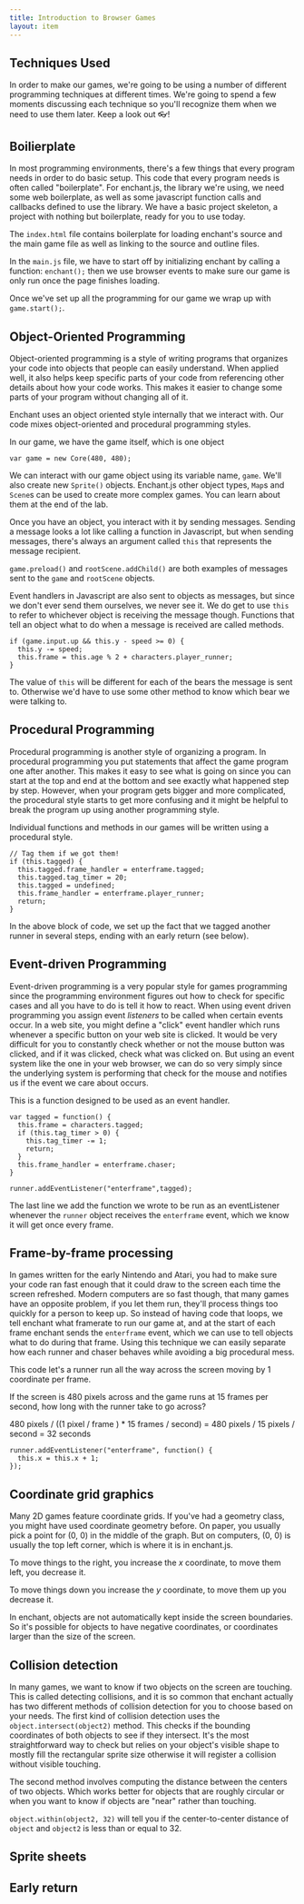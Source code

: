 ```yaml
---
title: Introduction to Browser Games
layout: item
---
```


## Techniques Used

In order to make our games, we're going to be using a number of different
programming techniques at different times. We're going to spend a few moments
discussing each technique so you'll recognize them when we need to use them
later. Keep a look out :eyeglasses:!

## Boilierplate

In most programming environments, there's a few things that every program needs
in order to do basic setup. This code that every program needs is often called
"boilerplate". For enchant.js, the library we're using, we need some web
boilerplate, as well as some javascript function calls and callbacks defined to
use the library. We have a basic project skeleton, a project with nothing but
boilerplate, ready for you to use today.

The `index.html` file contains boilerplate for loading enchant's source and
the main game file as well as linking to the source and outline files.

In the `main.js` file, we have to start off by initializing enchant by calling a
function: `enchant();` then we use browser events to make sure our game is only
run once the page finishes loading.

Once we've set up all the programming for our game we wrap up with
`game.start();`.

## Object-Oriented Programming

Object-oriented programming is a style of writing programs that organizes your
code into objects that people can easily understand. When applied well, it also
helps keep specific parts of your code from referencing other details about how
your code works. This makes it easier to change some parts of your program
without changing all of it.

Enchant uses an object oriented style internally that we interact with. Our
code mixes object-oriented and procedural programming styles.

In our game, we have the game itself, which is one object
~~~
var game = new Core(480, 480);
~~~

We can interact with our game object using its variable name, `game`. We'll also
create new `Sprite()` objects. Enchant.js other object types, `Map`s and
`Scene`s can be used to create more complex games. You can learn about them at
the end of the lab.

Once you have an object, you interact with it by sending messages. Sending a
message looks a lot like calling a function in Javascript, but when sending
messages, there's always an argument called `this` that represents the message
recipient.

`game.preload()` and `rootScene.addChild()` are both examples of messages
sent to the `game` and `rootScene` objects.

Event handlers in Javascript are also sent to objects as messages, but since
we don't ever send them ourselves, we never see it. We do get to use `this` to
refer to whichever object is receiving the message though. Functions that tell
an object what to do when a message is received are called methods.

~~~
if (game.input.up && this.y - speed >= 0) {
  this.y -= speed;
  this.frame = this.age % 2 + characters.player_runner;
}
~~~

The value of `this` will be different for each of the bears the message is sent
to. Otherwise we'd have to use some other method to know which bear we were
talking to.

## Procedural Programming

Procedural programming is another style of organizing a program. In
procedural programming you put statements that affect the game program one
after another. This makes it easy to see what is going on since you can start
at the top and end at the bottom and see exactly what happened step by
step. However, when your program gets bigger and more complicated, the
procedural style starts to get more confusing and it might be helpful to break
the program up using another programming style.

Individual functions and methods in our games will be written using a
procedural style.

~~~
// Tag them if we got them!
if (this.tagged) {
  this.tagged.frame_handler = enterframe.tagged;
  this.tagged.tag_timer = 20;
  this.tagged = undefined;
  this.frame_handler = enterframe.player_runner;
  return;
}
~~~

In the above block of code, we set up the fact that we tagged another
runner in several steps, ending with an early return (see below).

## Event-driven Programming

Event-driven programming is a very popular style for games programming since
the programming environment figures out how to check for specific cases and
all you have to do is tell it how to react. When using event driven
programming you assign event *listeners* to be called when certain events
occur. In a web site, you might define a "click" event handler which runs
whenever a specific button on your web site is clicked. It would be very
difficult for you to constantly check whether or not the mouse button was
clicked, and if it was clicked, check what was clicked on. But using an event
system like the one in your web browser, we can do so very simply since the
underlying system is performing that check for the mouse and notifies us if
the event we care about occurs.

This is a function designed to be used as an event handler.
~~~
var tagged = function() {
  this.frame = characters.tagged;
  if (this.tag_timer > 0) {
    this.tag_timer -= 1;
    return;
  }
  this.frame_handler = enterframe.chaser;
}

runner.addEventListener("enterframe",tagged);
~~~

The last line we add the function we wrote to be run as an eventListener
whenever the `runner` object receives the `enterframe` event, which we know
it will get once every frame.

## Frame-by-frame processing

In games written for the early Nintendo and Atari, you had to make sure your
code ran fast enough that it could draw to the screen each time the screen
refreshed. Modern computers are so fast though, that many games have an opposite
problem, if you let them run, they'll process things too quickly for a person to
keep up. So instead of having code that loops, we tell enchant what framerate to
run our game at, and at the start of each frame enchant sends the `enterframe`
event, which we can use to tell objects what to do during that frame. Using this
technique we can easily separate how each runner and chaser behaves while
avoiding a big procedural mess.

This code let's a runner run all the way across the screen moving by 1
coordinate per frame.

If the screen is 480 pixels across and the game runs at 15 frames per second,
how long with the runner take to go across?

<div class="mentor">
480 pixels / ((1 pixel / frame ) * 15 frames / second)  
= 480 pixels / 15 pixels / second
= 32 seconds
</div>

~~~
runner.addEventListener("enterframe", function() {
  this.x = this.x + 1;
});
~~~

## Coordinate grid graphics

Many 2D games feature coordinate grids. If you've had a geometry class, you
might have used coordinate geometry before. On paper, you usually pick a point
for (0, 0) in the middle of the graph. But on computers, (0, 0) is usually
the top left corner, which is where it is in enchant.js.

To move things to the right, you increase the *x* coordinate, to move them left,
you decrease it.

To move things down you increase the *y* coordinate, to move them up you
decrease it.

In enchant, objects are not automatically kept inside the screen
boundaries. So it's possible for objects to have negative coordinates, or
coordinates larger than the size of the screen.

## Collision detection

In many games, we want to know if two objects on the screen are touching. This
is called detecting collisions, and it is so common that enchant actually has
two different methods of collision detection for you to choose based on your
needs. The first kind of collision detection uses the
`object.intersect(object2)` method. This checks if the bounding
coordinates of both objects to see if they intersect. It's the most
straightforward way to check but relies on your object's visible shape to mostly
fill the rectangular sprite size otherwise it will register a collision
without visible touching.

The second method involves computing the distance between the centers of two
objects. Which works better for objects that are roughly circular or when you
want to know if objects are "near" rather than touching.

`object.within(object2, 32)` will tell you if the center-to-center distance of
`object` and `object2` is less than or equal to 32.

## Sprite sheets 

## Early return

